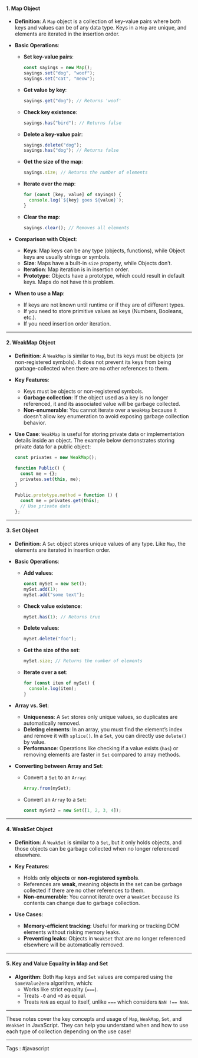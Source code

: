 #### 1. **Map Object**

- **Definition**: A `Map` object is a collection of key-value pairs where both keys and values can be of any data type. Keys in a `Map` are unique, and elements are iterated in the insertion order.
  
- **Basic Operations**:
  - **Set key-value pairs**:
    ```js
    const sayings = new Map();
    sayings.set("dog", "woof");
    sayings.set("cat", "meow");
    ```
  - **Get value by key**:
    ```js
    sayings.get("dog"); // Returns 'woof'
    ```
  - **Check key existence**:
    ```js
    sayings.has("bird"); // Returns false
    ```
  - **Delete a key-value pair**:
    ```js
    sayings.delete("dog");
    sayings.has("dog"); // Returns false
    ```
  - **Get the size of the map**:
    ```js
    sayings.size; // Returns the number of elements
    ```
  - **Iterate over the map**:
    ```js
    for (const [key, value] of sayings) {
      console.log(`${key} goes ${value}`);
    }
    ```
  - **Clear the map**:
    ```js
    sayings.clear(); // Removes all elements
    ```

- **Comparison with Object**:
  - **Keys**: Map keys can be any type (objects, functions), while Object keys are usually strings or symbols.
  - **Size**: Maps have a built-in `size` property, while Objects don’t.
  - **Iteration**: Map iteration is in insertion order.
  - **Prototype**: Objects have a prototype, which could result in default keys. Maps do not have this problem.

- **When to use a Map**:
  - If keys are not known until runtime or if they are of different types.
  - If you need to store primitive values as keys (Numbers, Booleans, etc.).
  - If you need insertion order iteration.

---

#### 2. **WeakMap Object**

- **Definition**: A `WeakMap` is similar to `Map`, but its keys must be objects (or non-registered symbols). It does not prevent its keys from being garbage-collected when there are no other references to them.

- **Key Features**:
  - Keys must be objects or non-registered symbols.
  - **Garbage collection**: If the object used as a key is no longer referenced, it and its associated value will be garbage collected.
  - **Non-enumerable**: You cannot iterate over a `WeakMap` because it doesn’t allow key enumeration to avoid exposing garbage collection behavior.

- **Use Case**: `WeakMap` is useful for storing private data or implementation details inside an object. The example below demonstrates storing private data for a public object:
  ```js
  const privates = new WeakMap();

  function Public() {
    const me = {};
    privates.set(this, me);
  }

  Public.prototype.method = function () {
    const me = privates.get(this);
    // Use private data
  };
  ```

---

#### 3. **Set Object**

- **Definition**: A `Set` object stores unique values of any type. Like `Map`, the elements are iterated in insertion order.

- **Basic Operations**:
  - **Add values**:
    ```js
    const mySet = new Set();
    mySet.add(1);
    mySet.add("some text");
    ```
  - **Check value existence**:
    ```js
    mySet.has(1); // Returns true
    ```
  - **Delete values**:
    ```js
    mySet.delete("foo");
    ```
  - **Get the size of the set**:
    ```js
    mySet.size; // Returns the number of elements
    ```
  - **Iterate over a set**:
    ```js
    for (const item of mySet) {
      console.log(item);
    }
    ```

- **Array vs. Set**:
  - **Uniqueness**: A `Set` stores only unique values, so duplicates are automatically removed.
  - **Deleting elements**: In an array, you must find the element’s index and remove it with `splice()`. In a `Set`, you can directly use `delete()` by value.
  - **Performance**: Operations like checking if a value exists (`has`) or removing elements are faster in `Set` compared to array methods.

- **Converting between Array and Set**:
  - Convert a `Set` to an `Array`:
    ```js
    Array.from(mySet); 
    ```
  - Convert an `Array` to a `Set`:
    ```js
    const mySet2 = new Set([1, 2, 3, 4]);
    ```

---

#### 4. **WeakSet Object**

- **Definition**: A `WeakSet` is similar to a `Set`, but it only holds objects, and those objects can be garbage collected when no longer referenced elsewhere.

- **Key Features**:
  - Holds only **objects** or **non-registered symbols**.
  - References are **weak**, meaning objects in the set can be garbage collected if there are no other references to them.
  - **Non-enumerable**: You cannot iterate over a `WeakSet` because its contents can change due to garbage collection.

- **Use Cases**:
  - **Memory-efficient tracking**: Useful for marking or tracking DOM elements without risking memory leaks.
  - **Preventing leaks**: Objects in `WeakSet` that are no longer referenced elsewhere will be automatically removed.

---

#### 5. **Key and Value Equality in Map and Set**

- **Algorithm**: Both `Map` keys and `Set` values are compared using the `SameValueZero` algorithm, which:
  - Works like strict equality (`===`).
  - Treats `-0` and `+0` as equal.
  - Treats `NaN` as equal to itself, unlike `===` which considers `NaN !== NaN`.

--- 

These notes cover the key concepts and usage of `Map`, `WeakMap`, `Set`, and `WeakSet` in JavaScript. They can help you understand when and how to use each type of collection depending on the use case!

____

Tags : #javascript